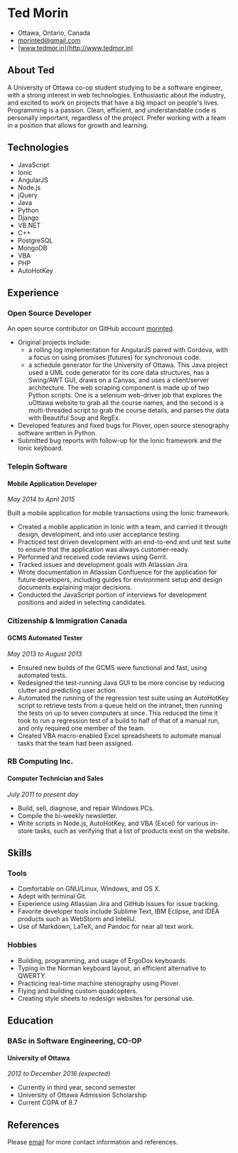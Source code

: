# Ted Morin

- Ottawa, Ontario, Canada
- <morinted@gmail.com>
- [www.tedmor.in](http://www.tedmor.in)

## About Ted

A University of Ottawa co-op student studying to be a software engineer, with a
strong interest in web technologies. Enthusiastic about the industry, and
excited to work on projects that have a big impact on people's lives.
Programming is a passion. Clean, efficient, and understandable code is
personally important, regardless of the project. Prefer working with a team in a
position that allows for growth and learning.

## Technologies

<div class="horizontal-list"></div>

- JavaScript
- Ionic
- AngularJS
- Node.js
- jQuery
- Java
- Python
- Django
- VB.NET
- C++
- PostgreSQL
- MongoDB
- VBA
- PHP
- AutoHotKey

## Experience

### Open Source Developer

An open source contributor on GitHub account
[morinted](https://github.com/morinted).

- Original projects include:
    * a rolling log implementation for AngularJS paired with Cordova, with a
      focus on using promises (futures) for synchronous code.
    * a schedule generator for the University of Ottawa. This Java project used
      a UML code generator for its core data structures, has a Swing/AWT GUI,
      draws on a Canvas, and uses a client/server architecture. The web scraping
      component is made up of two Python scripts. One is a selenium web-driver
      job that explores the uOttawa website to grab all the course names, and
      the second is a multi-threaded script to grab the course
      details, and parses the data with Beautiful Soup and RegEx.
- Developed features and fixed bugs for Plover, open source stenography software
  written in Python.
- Submitted bug reports with follow-up for the Ionic framework and the Ionic
  keyboard.

### Telepin Software

#### Mobile Application Developer

*May 2014 to April 2015*

Built a mobile application for mobile transactions using the Ionic framework.

- Created a mobile application in Ionic with a team, and carried it through
  design, development, and into user acceptance testing.
- Practiced test driven development with an end-to-end and unit test suite to
  ensure that the application was always customer-ready.
- Performed and received code reviews using Gerrit.
- Tracked issues and development goals with Atlassian Jira.
- Wrote documentation in Atlassian Confluence for the application for future
  developers, including guides for environment setup and design documents
  explaining major decisions.
- Conducted the JavaScript portion of interviews for development positions and
  aided in selecting candidates.

<div class="page-break"></div>

### Citizenship & Immigration Canada

#### GCMS Automated Tester

*May 2013 to August 2013*

- Ensured new builds of the GCMS were functional and fast, using automated
  tests.
- Redesigned the test-running Java GUI to be more concise by reducing clutter
  and predicting user action.
- Automated the running of the regression test suite using an AutoHotKey script
  to retrieve tests from a queue held on the intranet, then running the tests on
  up to seven computers at once. This reduced the time it took to run a
  regression test of a build to half of that of a manual run, and only required
  one member of the team.
- Created VBA macro-enabled Excel spreadsheets to automate manual tasks that the
  team had been assigned.

### RB Computing Inc.

#### Computer Technician and Sales

*July 2011 to present day*

- Build, sell, diagnose, and repair Windows PCs.
- Compile the bi-weekly newsletter.
- Write scripts in Node.js, AutoHotKey, and VBA (Excel) for various in-store
  tasks, such as verifying that a list of products exist on the website.

## Skills

### Tools

- Comfortable on GNU/Linux, Windows, and OS X.
- Adept with terminal Git.
- Experience using Atlassian Jira and GitHub Issues for issue tracking.
- Favorite developer tools include Sublime Text, IBM Eclipse, and IDEA products
  such as WebStorm and IntelliJ.
- Use of Markdown, LaTeX, and Pandoc for near all text work.

### Hobbies

- Building, programming, and usage of ErgoDox keyboards.
- Typing in the Norman keyboard layout, an efficient alternative to QWERTY.
- Practicing real-time machine stenography using Plover.
- Flying and building custom quadcopters.
- Creating style sheets to redesign websites for personal use.

## Education

### BASc in Software Engineering, CO-OP

#### University of Ottawa

*2012 to December 2016 (expected)*

- Currently in third year, second semester
- University of Ottawa Admission Scholarship
- Current CGPA of 8.7

## References

Please [email](mailto:morinted@gmail.com) for more contact information and
references.